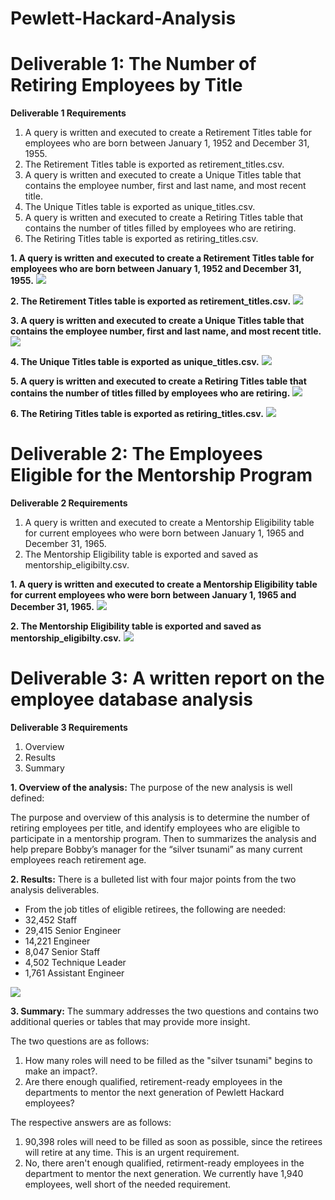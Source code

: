 # Pewlett-Hackard-Analysis


# Deliverable 1: The Number of Retiring Employees by Title
**Deliverable 1 Requirements**
1. A query is written and executed to create a Retirement Titles table for employees who are born between January 1, 1952 and December 31, 1955.
2. The Retirement Titles table is exported as retirement_titles.csv.
3. A query is written and executed to create a Unique Titles table that contains the employee number, first and last name, and most recent title.
4. The Unique Titles table is exported as unique_titles.csv.
5. A query is written and executed to create a Retiring Titles table that contains the number of titles filled by employees who are retiring.
6. The Retiring Titles table is exported as retiring_titles.csv.

**1. A query is written and executed to create a Retirement Titles table for employees who are born between January 1, 1952 and December 31, 1955.**
![](Resources/Photo1.1.png)

**2. The Retirement Titles table is exported as retirement_titles.csv.**
![](Resources/Photo2.1.png)

**3. A query is written and executed to create a Unique Titles table that contains the employee number, first and last name, and most recent title.**
![](Resources/Photo3.1.png)

**4. The Unique Titles table is exported as unique_titles.csv.**
![](Resources/Photo4.1.png)

**5. A query is written and executed to create a Retiring Titles table that contains the number of titles filled by employees who are retiring.**
![](Resources/Photo5.1.png)

**6. The Retiring Titles table is exported as retiring_titles.csv.**
![](Resources/Photo6.1.png)



# Deliverable 2: The Employees Eligible for the Mentorship Program
**Deliverable 2 Requirements**
1. A query is written and executed to create a Mentorship Eligibility table for current employees who were born between January 1, 1965 and December 31, 1965.
2. The Mentorship Eligibility table is exported and saved as mentorship_eligibilty.csv. 

**1. A query is written and executed to create a Mentorship Eligibility table for current employees who were born between January 1, 1965 and December 31, 1965.**
![](Resources/Photo1.2.png)

**2. The Mentorship Eligibility table is exported and saved as mentorship_eligibilty.csv.** 
![](Resources/Photo2.2.png)

# Deliverable 3: A written report on the employee database analysis
**Deliverable 3 Requirements** 
1. Overview
2. Results
3. Summary 

**1. Overview of the analysis:**
The purpose of the new analysis is well defined:

The purpose and overview of this analysis is to determine the number of retiring employees per title, and identify employees who are eligible to participate in a mentorship program. Then to summarizes the analysis and help prepare Bobby’s manager for the “silver tsunami” as many current employees reach retirement age. 

**2. Results:**
There is a bulleted list with four major points from the two analysis deliverables.

- From the job titles of eligible retirees, the following are needed:
- 32,452 Staff
- 29,415 Senior Engineer
- 14,221 Engineer
- 8,047 Senior Staff
- 4,502 Technique Leader
- 1,761 Assistant Engineer
        
![](Resources/Photo2.3.png)


**3. Summary:**
The summary addresses the two questions and contains two additional queries or tables that may provide more insight.

The two questions are as follows:
1) How many roles will need to be filled as the "silver tsunami" begins to make an impact?.
2) Are there enough qualified, retirement-ready employees in the departments to mentor the next generation of Pewlett Hackard employees?

The respective answers are as follows:
1. 90,398 roles will need to be filled as soon as possible, since the retirees will retire at any time. This is an urgent requirement.
2. No, there aren't enough qualified, retirment-ready employees in the department to mentor the next generation. We currently have 1,940 employees, well short of the needed requirement. 
